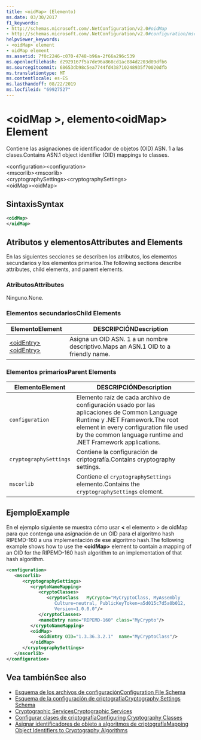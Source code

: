 ```yaml
---
title: <oidMap> (Elemento)
ms.date: 03/30/2017
f1_keywords:
- http://schemas.microsoft.com/.NetConfiguration/v2.0#oidMap
- http://schemas.microsoft.com/.NetConfiguration/v2.0#configuration/mscorlib/cryptographySettings/oidMap
helpviewer_keywords:
- <oidMap> element
- oidMap element
ms.assetid: 7f0c2246-c070-4748-b96a-2f66a296c539
ms.openlocfilehash: d2929167f5a7de96a868cd1ac884d2203d09dfb6
ms.sourcegitcommit: 68653db98c5ea7744fd438710248935f70020dfb
ms.translationtype: MT
ms.contentlocale: es-ES
ms.lasthandoff: 08/22/2019
ms.locfileid: "69927527"
---
```

# <a name="oidmap-element"></a><span data-ttu-id="837bd-102">\<oidMap >, elemento</span><span class="sxs-lookup"><span data-stu-id="837bd-102">\<oidMap> Element</span></span>
<span data-ttu-id="837bd-103">Contiene las asignaciones de identificador de objetos (OID) ASN. 1 a las clases.</span><span class="sxs-lookup"><span data-stu-id="837bd-103">Contains ASN.1 object identifier (OID) mappings to classes.</span></span>  
  
 <span data-ttu-id="837bd-104">\<configuration></span><span class="sxs-lookup"><span data-stu-id="837bd-104">\<configuration></span></span>  
<span data-ttu-id="837bd-105">\<mscorlib></span><span class="sxs-lookup"><span data-stu-id="837bd-105">\<mscorlib></span></span>  
<span data-ttu-id="837bd-106">\<cryptographySettings></span><span class="sxs-lookup"><span data-stu-id="837bd-106">\<cryptographySettings></span></span>  
<span data-ttu-id="837bd-107">\<oidMap></span><span class="sxs-lookup"><span data-stu-id="837bd-107">\<oidMap></span></span>  
  
## <a name="syntax"></a><span data-ttu-id="837bd-108">Sintaxis</span><span class="sxs-lookup"><span data-stu-id="837bd-108">Syntax</span></span>  
  
```xml  
<oidMap>   
</oidMap>  
```  
  
## <a name="attributes-and-elements"></a><span data-ttu-id="837bd-109">Atributos y elementos</span><span class="sxs-lookup"><span data-stu-id="837bd-109">Attributes and Elements</span></span>  
 <span data-ttu-id="837bd-110">En las siguientes secciones se describen los atributos, los elementos secundarios y los elementos primarios.</span><span class="sxs-lookup"><span data-stu-id="837bd-110">The following sections describe attributes, child elements, and parent elements.</span></span>  
  
### <a name="attributes"></a><span data-ttu-id="837bd-111">Atributos</span><span class="sxs-lookup"><span data-stu-id="837bd-111">Attributes</span></span>  
 <span data-ttu-id="837bd-112">Ninguno.</span><span class="sxs-lookup"><span data-stu-id="837bd-112">None.</span></span>  
  
### <a name="child-elements"></a><span data-ttu-id="837bd-113">Elementos secundarios</span><span class="sxs-lookup"><span data-stu-id="837bd-113">Child Elements</span></span>  
  
|<span data-ttu-id="837bd-114">Elemento</span><span class="sxs-lookup"><span data-stu-id="837bd-114">Element</span></span>|<span data-ttu-id="837bd-115">DESCRIPCIÓN</span><span class="sxs-lookup"><span data-stu-id="837bd-115">Description</span></span>|  
|-------------|-----------------|  
|[<span data-ttu-id="837bd-116">\<oidEntry></span><span class="sxs-lookup"><span data-stu-id="837bd-116">\<oidEntry></span></span>](oidentry-element.md)|<span data-ttu-id="837bd-117">Asigna un OID ASN. 1 a un nombre descriptivo.</span><span class="sxs-lookup"><span data-stu-id="837bd-117">Maps an ASN.1 OID to a friendly name.</span></span>|  
  
### <a name="parent-elements"></a><span data-ttu-id="837bd-118">Elementos primarios</span><span class="sxs-lookup"><span data-stu-id="837bd-118">Parent Elements</span></span>  
  
|<span data-ttu-id="837bd-119">Elemento</span><span class="sxs-lookup"><span data-stu-id="837bd-119">Element</span></span>|<span data-ttu-id="837bd-120">DESCRIPCIÓN</span><span class="sxs-lookup"><span data-stu-id="837bd-120">Description</span></span>|  
|-------------|-----------------|  
|`configuration`|<span data-ttu-id="837bd-121">Elemento raíz de cada archivo de configuración usado por las aplicaciones de Common Language Runtime y .NET Framework.</span><span class="sxs-lookup"><span data-stu-id="837bd-121">The root element in every configuration file used by the common language runtime and .NET Framework applications.</span></span>|  
|`cryptographySettings`|<span data-ttu-id="837bd-122">Contiene la configuración de criptografía.</span><span class="sxs-lookup"><span data-stu-id="837bd-122">Contains cryptography settings.</span></span>|  
|`mscorlib`|<span data-ttu-id="837bd-123">Contiene el `cryptographySettings` elemento.</span><span class="sxs-lookup"><span data-stu-id="837bd-123">Contains the `cryptographySettings` element.</span></span>|  
  
## <a name="example"></a><span data-ttu-id="837bd-124">Ejemplo</span><span class="sxs-lookup"><span data-stu-id="837bd-124">Example</span></span>  
 <span data-ttu-id="837bd-125">En el ejemplo siguiente se muestra cómo usar  **\<** el elemento > de oidMap para que contenga una asignación de un OID para el algoritmo hash RIPEMD-160 a una implementación de ese algoritmo hash.</span><span class="sxs-lookup"><span data-stu-id="837bd-125">The following example shows how to use the **\<oidMap>** element to contain a mapping of an OID for the RIPEMD-160 hash algorithm to an implementation of that hash algorithm.</span></span>  
  
```xml  
<configuration>  
   <mscorlib>  
      <cryptographySettings>  
         <cryptoNameMapping>  
            <cryptoClasses>  
               <cryptoClass   MyCrypto="MyCryptoClass, MyAssembly  
                  Culture=neutral, PublicKeyToken=a5d015c7d5a0b012,  
                  Version=1.0.0.0"/>  
            </cryptoClasses>  
            <nameEntry name="RIPEMD-160" class="MyCrypto"/>  
         </cryptoNameMapping>  
         <oidMap>  
            <oidEntry OID="1.3.36.3.2.1"  name="MyCryptoClass"/>  
         </oidMap>  
      </cryptographySettings>  
   </mscorlib>  
</configuration>  
```  
  
## <a name="see-also"></a><span data-ttu-id="837bd-126">Vea también</span><span class="sxs-lookup"><span data-stu-id="837bd-126">See also</span></span>

- [<span data-ttu-id="837bd-127">Esquema de los archivos de configuración</span><span class="sxs-lookup"><span data-stu-id="837bd-127">Configuration File Schema</span></span>](../index.md)
- [<span data-ttu-id="837bd-128">Esquema de la configuración de criptografía</span><span class="sxs-lookup"><span data-stu-id="837bd-128">Cryptography Settings Schema</span></span>](index.md)
- [<span data-ttu-id="837bd-129">Cryptographic Services</span><span class="sxs-lookup"><span data-stu-id="837bd-129">Cryptographic Services</span></span>](../../../../standard/security/cryptographic-services.md)
- [<span data-ttu-id="837bd-130">Configurar clases de criptografía</span><span class="sxs-lookup"><span data-stu-id="837bd-130">Configuring Cryptography Classes</span></span>](../../configure-cryptography-classes.md)
- [<span data-ttu-id="837bd-131">Asignar identificadores de objeto a algoritmos de criptografía</span><span class="sxs-lookup"><span data-stu-id="837bd-131">Mapping Object Identifiers to Cryptography Algorithms</span></span>](../../map-object-identifiers-to-cryptography-algorithms.md)
